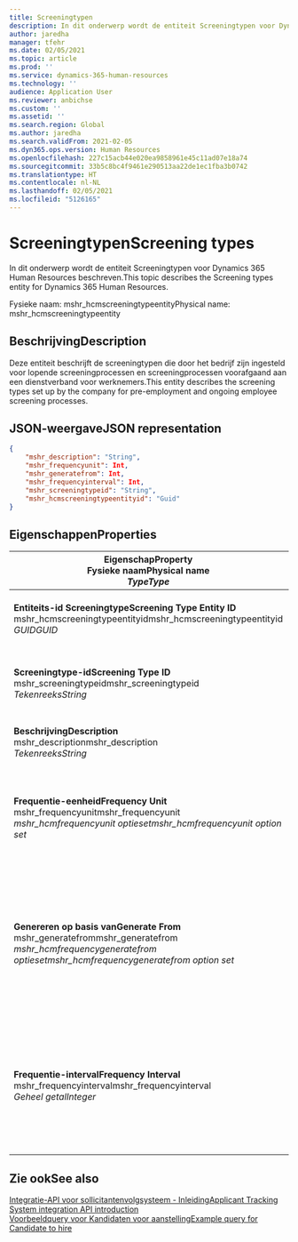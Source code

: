 ```yaml
---
title: Screeningtypen
description: In dit onderwerp wordt de entiteit Screeningtypen voor Dynamics 365 Human Resources beschreven.
author: jaredha
manager: tfehr
ms.date: 02/05/2021
ms.topic: article
ms.prod: ''
ms.service: dynamics-365-human-resources
ms.technology: ''
audience: Application User
ms.reviewer: anbichse
ms.custom: ''
ms.assetid: ''
ms.search.region: Global
ms.author: jaredha
ms.search.validFrom: 2021-02-05
ms.dyn365.ops.version: Human Resources
ms.openlocfilehash: 227c15acb44e020ea9858961e45c11ad07e18a74
ms.sourcegitcommit: 33b5c8bc4f9461e290513aa22de1ec1fba3b0742
ms.translationtype: HT
ms.contentlocale: nl-NL
ms.lasthandoff: 02/05/2021
ms.locfileid: "5126165"
---
```

# <a name="screening-types"></a><span data-ttu-id="6455e-103">Screeningtypen</span><span class="sxs-lookup"><span data-stu-id="6455e-103">Screening types</span></span>

<span data-ttu-id="6455e-104">In dit onderwerp wordt de entiteit Screeningtypen voor Dynamics 365 Human Resources beschreven.</span><span class="sxs-lookup"><span data-stu-id="6455e-104">This topic describes the Screening types entity for Dynamics 365 Human Resources.</span></span>

<span data-ttu-id="6455e-105">Fysieke naam: mshr_hcmscreeningtypeentity</span><span class="sxs-lookup"><span data-stu-id="6455e-105">Physical name: mshr_hcmscreeningtypeentity</span></span>

## <a name="description"></a><span data-ttu-id="6455e-106">Beschrijving</span><span class="sxs-lookup"><span data-stu-id="6455e-106">Description</span></span>

<span data-ttu-id="6455e-107">Deze entiteit beschrijft de screeningtypen die door het bedrijf zijn ingesteld voor lopende screeningprocessen en screeningprocessen voorafgaand aan een dienstverband voor werknemers.</span><span class="sxs-lookup"><span data-stu-id="6455e-107">This entity describes the screening types set up by the company for pre-employment and ongoing employee screening processes.</span></span>

## <a name="json-representation"></a><span data-ttu-id="6455e-108">JSON-weergave</span><span class="sxs-lookup"><span data-stu-id="6455e-108">JSON representation</span></span>

```json
{
    "mshr_description": "String",
    "mshr_frequencyunit": Int,
    "mshr_generatefrom": Int,
    "mshr_frequencyinterval": Int,
    "mshr_screeningtypeid": "String",
    "mshr_hcmscreeningtypeentityid": "Guid"
}
```

## <a name="properties"></a><span data-ttu-id="6455e-109">Eigenschappen</span><span class="sxs-lookup"><span data-stu-id="6455e-109">Properties</span></span>

| <span data-ttu-id="6455e-110">Eigenschap</span><span class="sxs-lookup"><span data-stu-id="6455e-110">Property</span></span><br><span data-ttu-id="6455e-111">**Fysieke naam**</span><span class="sxs-lookup"><span data-stu-id="6455e-111">**Physical name**</span></span><br><span data-ttu-id="6455e-112">**_Type_**</span><span class="sxs-lookup"><span data-stu-id="6455e-112">**_Type_**</span></span> | <span data-ttu-id="6455e-113">Gebruiken</span><span class="sxs-lookup"><span data-stu-id="6455e-113">Use</span></span> | <span data-ttu-id="6455e-114">Beschrijving</span><span class="sxs-lookup"><span data-stu-id="6455e-114">Description</span></span> |
| --- | --- | --- |
| <span data-ttu-id="6455e-115">**Entiteits-id Screeningtype**</span><span class="sxs-lookup"><span data-stu-id="6455e-115">**Screening Type Entity ID**</span></span><br><span data-ttu-id="6455e-116">mshr_hcmscreeningtypeentityid</span><span class="sxs-lookup"><span data-stu-id="6455e-116">mshr_hcmscreeningtypeentityid</span></span><br><span data-ttu-id="6455e-117">*GUID*</span><span class="sxs-lookup"><span data-stu-id="6455e-117">*GUID*</span></span> | <span data-ttu-id="6455e-118">Alleen-lezen</span><span class="sxs-lookup"><span data-stu-id="6455e-118">Read-only</span></span><br><span data-ttu-id="6455e-119">Vereist</span><span class="sxs-lookup"><span data-stu-id="6455e-119">Required</span></span><br><span data-ttu-id="6455e-120">Door systeem gegenereerd</span><span class="sxs-lookup"><span data-stu-id="6455e-120">System-generated</span></span> | <span data-ttu-id="6455e-121">Unieke primaire id voor de screeningtyperecord.</span><span class="sxs-lookup"><span data-stu-id="6455e-121">Unique primary identifier for the screening type record.</span></span> |
| <span data-ttu-id="6455e-122">**Screeningtype-id**</span><span class="sxs-lookup"><span data-stu-id="6455e-122">**Screening Type ID**</span></span><br><span data-ttu-id="6455e-123">mshr_screeningtypeid</span><span class="sxs-lookup"><span data-stu-id="6455e-123">mshr_screeningtypeid</span></span><br><span data-ttu-id="6455e-124">*Tekenreeks*</span><span class="sxs-lookup"><span data-stu-id="6455e-124">*String*</span></span> | <span data-ttu-id="6455e-125">Lezen/schrijven</span><span class="sxs-lookup"><span data-stu-id="6455e-125">Read/write</span></span><br><span data-ttu-id="6455e-126">Vereist</span><span class="sxs-lookup"><span data-stu-id="6455e-126">Required</span></span> | <span data-ttu-id="6455e-127">Door de gebruiker gedefinieerde unieke primaire id voor het screeningtype.</span><span class="sxs-lookup"><span data-stu-id="6455e-127">User-defined unique identifier for the screening type.</span></span> |
| <span data-ttu-id="6455e-128">**Beschrijving**</span><span class="sxs-lookup"><span data-stu-id="6455e-128">**Description**</span></span><br><span data-ttu-id="6455e-129">mshr_description</span><span class="sxs-lookup"><span data-stu-id="6455e-129">mshr_description</span></span><br><span data-ttu-id="6455e-130">*Tekenreeks*</span><span class="sxs-lookup"><span data-stu-id="6455e-130">*String*</span></span> | <span data-ttu-id="6455e-131">Lezen/schrijven</span><span class="sxs-lookup"><span data-stu-id="6455e-131">Read/write</span></span><br><span data-ttu-id="6455e-132">Vereist</span><span class="sxs-lookup"><span data-stu-id="6455e-132">Required</span></span> | <span data-ttu-id="6455e-133">De omschrijving van het screeningtype.</span><span class="sxs-lookup"><span data-stu-id="6455e-133">The description of the screening type.</span></span> |
| <span data-ttu-id="6455e-134">**Frequentie-eenheid**</span><span class="sxs-lookup"><span data-stu-id="6455e-134">**Frequency Unit**</span></span><br><span data-ttu-id="6455e-135">mshr_frequencyunit</span><span class="sxs-lookup"><span data-stu-id="6455e-135">mshr_frequencyunit</span></span><br><span data-ttu-id="6455e-136">*mshr_hcmfrequencyunit optieset*</span><span class="sxs-lookup"><span data-stu-id="6455e-136">*mshr_hcmfrequencyunit option set*</span></span> | <span data-ttu-id="6455e-137">Lezen/schrijven</span><span class="sxs-lookup"><span data-stu-id="6455e-137">Read/write</span></span><br><span data-ttu-id="6455e-138">Vereist</span><span class="sxs-lookup"><span data-stu-id="6455e-138">Required</span></span> | <span data-ttu-id="6455e-139">Beschrijft de frequentie waarmee de screening moet worden uitgevoerd voor de toegewezen persoon.</span><span class="sxs-lookup"><span data-stu-id="6455e-139">Describes the frequency with which the screening must be completed for the assigned person.</span></span> |
| <span data-ttu-id="6455e-140">**Genereren op basis van**</span><span class="sxs-lookup"><span data-stu-id="6455e-140">**Generate From**</span></span><br><span data-ttu-id="6455e-141">mshr_generatefrom</span><span class="sxs-lookup"><span data-stu-id="6455e-141">mshr_generatefrom</span></span><br><span data-ttu-id="6455e-142">*mshr_hcmfrequencygeneratefrom optieset*</span><span class="sxs-lookup"><span data-stu-id="6455e-142">*mshr_hcmfrequencygeneratefrom option set*</span></span> | <span data-ttu-id="6455e-143">Lezen-schrijven</span><span class="sxs-lookup"><span data-stu-id="6455e-143">Read-write</span></span><br><span data-ttu-id="6455e-144">Vereist</span><span class="sxs-lookup"><span data-stu-id="6455e-144">Required</span></span> | <span data-ttu-id="6455e-145">Als de frequentiewaarde een andere waarde is dan 'Eenmalig', bepaalt de waarde GenerateFrom de datum waarop de volgende screeninggebeurtenis wordt berekend.</span><span class="sxs-lookup"><span data-stu-id="6455e-145">If the Frequency value is any value other than “One-time only”, the GenerateFrom value determines the date from which to calculate the next screening event.</span></span> |
| <span data-ttu-id="6455e-146">**Frequentie-interval**</span><span class="sxs-lookup"><span data-stu-id="6455e-146">**Frequency Interval**</span></span><br><span data-ttu-id="6455e-147">mshr_frequencyinterval</span><span class="sxs-lookup"><span data-stu-id="6455e-147">mshr_frequencyinterval</span></span><br><span data-ttu-id="6455e-148">*Geheel getal*</span><span class="sxs-lookup"><span data-stu-id="6455e-148">*Integer*</span></span> | <span data-ttu-id="6455e-149">Lezen-schrijven</span><span class="sxs-lookup"><span data-stu-id="6455e-149">Read-write</span></span><br><span data-ttu-id="6455e-150">Vereist</span><span class="sxs-lookup"><span data-stu-id="6455e-150">Required</span></span> | <span data-ttu-id="6455e-151">Als de waarde Frequentie een andere waarde is dan 'Eenmalig', moet u een interval definiëren voor de tijdseenheden tussen elke screeninggebeurtenis.</span><span class="sxs-lookup"><span data-stu-id="6455e-151">If the Frequency value is any value other than “One-time only”, you must define an interval for the units of time between each screening event.</span></span> |

## <a name="see-also"></a><span data-ttu-id="6455e-152">Zie ook</span><span class="sxs-lookup"><span data-stu-id="6455e-152">See also</span></span>

[<span data-ttu-id="6455e-153">Integratie-API voor sollicitantenvolgsysteem - Inleiding</span><span class="sxs-lookup"><span data-stu-id="6455e-153">Applicant Tracking System integration API introduction</span></span>](hr-admin-integration-ats-api-introduction.md)<br>
[<span data-ttu-id="6455e-154">Voorbeeldquery voor Kandidaten voor aanstelling</span><span class="sxs-lookup"><span data-stu-id="6455e-154">Example query for Candidate to hire</span></span>](hr-admin-integration-ats-api-candidate-to-hire-example-query.md)
